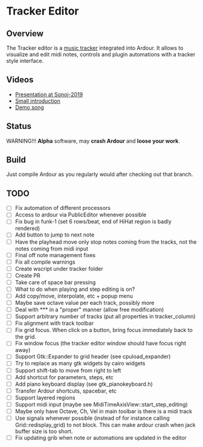 # Tracker Editor

## Overview

The Tracker editor is a [music tracker](https://en.wikipedia.org/wiki/Music_tracker)
integrated into Ardour. It allows to visualize and edit midi notes, controls and
plugin automations with a tracker style interface.

## Videos

- [Presentation at Sonoj-2019](https://media.ccc.de/v/sonoj2019-1909-tracker-pianoroll) 
- [Small introduction](https://lbry.tv/@ngeiswei:d/Tracker-inside-Ardour:9)
- [Demo song](https://lbry.tv/@ngeiswei:d/Tracker-in-Ardour.-Song-demo,-blend-of-audio-and-midi-tracks:e)

## Status

WARNING!!! **Alpha** software, may **crash Ardour** and **loose your work**.

## Build

Just compile Ardour as you regularly would after checking out that branch.

## TODO

- [ ] Fix automation of different processors
- [ ] Access to ardour via PublicEditor whenever possible
- [ ] Fix bug in funk-1 (set 6 rows/beat, end of HiHat region is badly
  rendered)
- [ ] Add button to jump to next note
- [ ] Have the playhead move only stop notes coming from the tracks, not the
  notes coming from midi input
- [ ] Final off note management fixes
- [ ] Fix all compile warnings
- [ ] Create wscript under tracker folder
- [ ] Create PR
- [ ] Take care of space bar pressing
- [ ] What to do when playing and step editing is on?
- [ ] Add copy/move, interpolate, etc + popup menu
- [ ] Maybe save octave value per each track, possibly more
- [ ] Deal with *** in a "proper" manner (allow free modification)
- [ ] Support arbitrary number of tracks (put all properties in tracker_column)
- [ ] Fix alignment with track toolbar
- [ ] Fix grid focus. When click on a button, bring focus immediately back to
  the grid.
- [ ] Fix window focus (the tracker editor window should have focus right away)
- [ ] Support Gtk::Expander to grid header (see cpuload_expander)
- [ ] Try to replace as many gtk widgets by cairo widgets
- [ ] Support shift-tab to move from right to left
- [ ] Add shortcut for parameters, steps, etc
- [ ] Add piano keyboard display (see gtk_pianokeyboard.h)
- [ ] Transfer Ardour shortcuts, spacebar, etc
- [ ] Support layered regions
- [ ] Support midi input (maybe see MidiTimeAxisView::start_step_editing)
- [ ] Maybe only have Octave, Ch, Vel in main toolbar is there is a midi track
- [ ] Use signals whenever possible (instead of for instance calling
  Grid::redisplay_grid) to not block. This can make ardour crash when jack
  buffer size is too short.
- [ ] Fix updating grib when note or automations are updated in the editor
